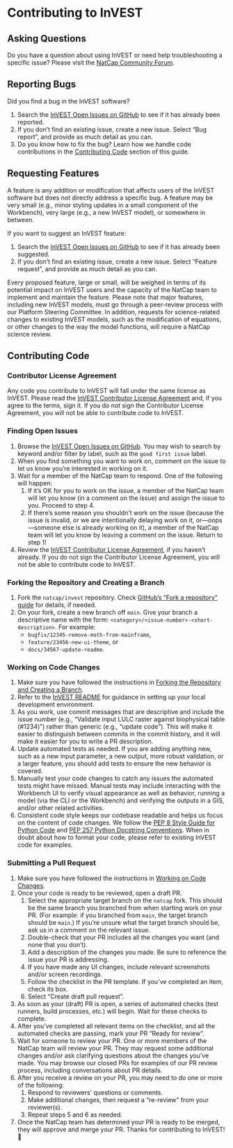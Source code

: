 # Contributing to InVEST

## Asking Questions
Do you have a question about using InVEST or need help troubleshooting a specific issue? Please visit the [NatCap Community Forum](https://community.naturalcapitalproject.org/).

## Reporting Bugs
Did you find a bug in the InVEST software?
1. Search the [InVEST Open Issues on GitHub](https://github.com/natcap/invest/issues) to see if it has already been reported.
2. If you don’t find an existing issue, create a new issue. Select “Bug report”, and provide as much detail as you can.
3. Do you know how to fix the bug? Learn how we handle code contributions in the [Contributing Code](#contributing-code) section of this guide.

## Requesting Features
A feature is any addition or modification that affects users of the InVEST software but does not directly address a specific bug. A feature may be very small (e.g., minor styling updates in a small component of the Workbench), very large (e.g., a new InVEST model), or somewhere in between.

If you want to suggest an InVEST feature:
1. Search the [InVEST Open Issues on GitHub](https://github.com/natcap/invest/issues) to see if it has already been suggested.
2. If you don’t find an existing issue, create a new issue. Select “Feature request”, and provide as much detail as you can.

Every proposed feature, large or small, will be weighed in terms of its potential impact on InVEST users and the capacity of the NatCap team to implement and maintain the feature. Please note that major features, including new InVEST models, must go through a peer-review process with our Platform Steering Committee. In addition, requests for science-related changes to existing InVEST models, such as the modification of equations, or other changes to the way the model functions, will require a NatCap science review.

## Contributing Code

### Contributor License Agreement
Any code you contribute to InVEST will fall under the same license as InVEST. Please read the [InVEST Contributor License Agreement](https://natcap.github.io/invest-cla) and, if you agree to the terms, sign it. If you do not sign the Contributor License Agreement, you will not be able to contribute code to InVEST.

### Finding Open Issues
1. Browse the [InVEST Open Issues on GitHub](https://github.com/natcap/invest/issues). You may wish to search by keyword and/or filter by label, such as the `good first issue` label.
2. When you find something you want to work on, comment on the issue to let us know you’re interested in working on it.
3. Wait for a member of the NatCap team to respond. One of the following will happen:
    1. If it’s OK for you to work on the issue, a member of the NatCap team will let you know (in a comment on the issue) and assign the issue to you. Proceed to step 4.
    2. If there’s some reason you shouldn’t work on the issue (because the issue is invalid, or we are intentionally delaying work on it, or—oops—someone else is already working on it), a member of the NatCap team will let you know by leaving a comment on the issue. Return to step 1!
4. Review the [InVEST Contributor License Agreement](https://vpejnqubjf.us-east-2.awsapprunner.com/), if you haven’t already. If you do not sign the Contributor License Agreement, you will not be able to contribute code to InVEST.

### Forking the Repository and Creating a Branch
1. Fork the `natcap/invest` repository. Check [GitHub’s “Fork a repository” guide](https://docs.github.com/en/pull-requests/collaborating-with-pull-requests/working-with-forks/fork-a-repo) for details, if needed.
2. On your fork, create a new branch off `main`. Give your branch a descriptive name with the form: `<category>/<issue-number>-<short-description>`. For example:
    - `bugfix/12345-remove-moth-from-mainframe`,
    - `feature/23456-new-ui-theme`, or
    - `docs/34567-update-readme`.

### Working on Code Changes
1. Make sure you have followed the instructions in [Forking the Repository and Creating a Branch](#forking-the-repository-and-creating-a-branch).
2. Refer to the [InVEST README](./README.rst) for guidance in setting up your local development environment.
3. As you work, use commit messages that are descriptive and include the issue number (e.g., “Validate input LULC raster against biophysical table (#1234)”) rather than generic (e.g., “update code”). This will make it easier to distinguish between commits in the commit history, and it will make it easier for you to write a PR description.
4. Update automated tests as needed. If you are adding anything new, such as a new input parameter, a new output, more robust validation, or a larger feature, you should add tests to ensure the new behavior is covered.
5. Manually test your code changes to catch any issues the automated tests might have missed. Manual tests may include interacting with the Workbench UI to verify visual appearance as well as behavior, running a model (via the CLI or the Workbench) and verifying the outputs in a GIS, and/or other related activities.
6. Consistent code style keeps our codebase readable and helps us focus on the content of code changes. We follow the [PEP 8 Style Guide for Python Code](https://peps.python.org/pep-0008/) and [PEP 257 Python Docstring Conventions](https://peps.python.org/pep-0257/). When in doubt about how to format your code, please refer to existing InVEST code for examples.

### Submitting a Pull Request
1. Make sure you have followed the instructions in [Working on Code Changes](#working-on-code-changes).
2. Once your code is ready to be reviewed, open a draft PR.
    1. Select the appropriate target branch on the `natcap` fork. This should be the same branch you branched from when starting work on your PR. (For example: if you branched from `main`, the target branch should be `main`.) If you’re unsure what the target branch should be, ask us in a comment on the relevant issue.
    2. Double-check that your PR includes all the changes you want (and none that you don’t).
    3. Add a description of the changes you made. Be sure to reference the issue your PR is addressing.
    4. If you have made any UI changes, include relevant screenshots and/or screen recordings.
    5. Follow the checklist in the PR template. If you’ve completed an item, check its box.
    6. Select “Create draft pull request”.
3. As soon as your (draft) PR is open, a series of automated checks (test runners, build processes, etc.) will begin. Wait for these checks to complete.
4. After you’ve completed all relevant items on the checklist, and all the automated checks are passing, mark your PR “Ready for review”.
5. Wait for someone to review your PR. One or more members of the NatCap team will review your PR. They may request some additional changes and/or ask clarifying questions about the changes you’ve made. You may browse our closed PRs for examples of our PR review process, including conversations about PR details.
6. After you receive a review on your PR, you may need to do one or more of the following:
    1. Respond to reviewers’ questions or comments.
    2. Make additional changes, then request a “re-review” from your reviewer(s).
    3. Repeat steps 5 and 6 as needed.
7. Once the NatCap team has determined your PR is ready to be merged, they will approve and merge your PR. Thanks for contributing to InVEST! 🎉
